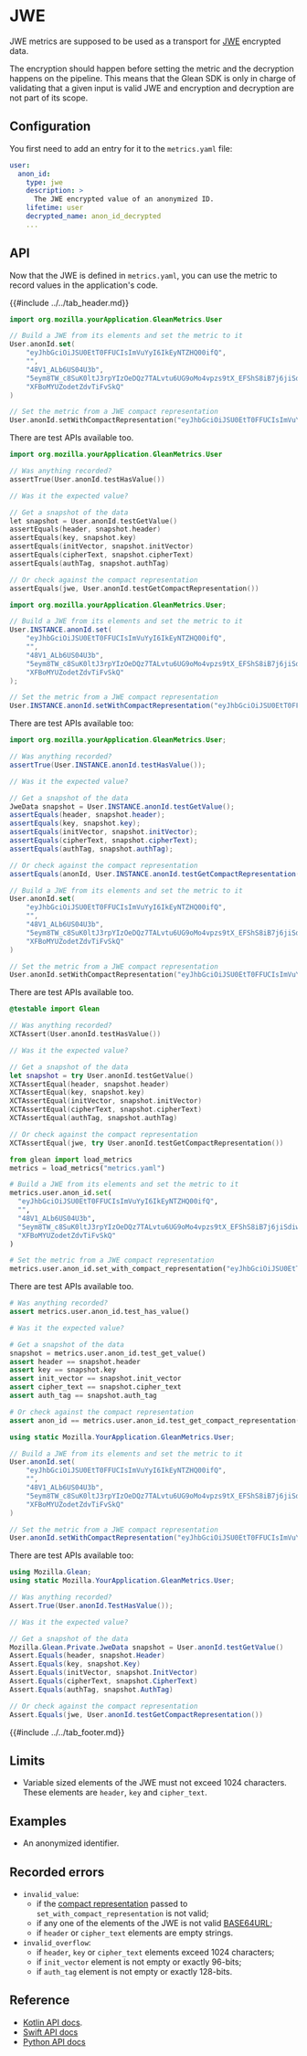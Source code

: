 # JWE

JWE metrics are supposed to be used as a transport for [JWE](https://tools.ietf.org/html/rfc7516) encrypted data.

The encryption should happen before setting the metric and the decryption happens on the pipeline.
This means that the Glean SDK is only in charge of validating that a given input is valid JWE and
encryption and decryption are not part of its scope.

## Configuration

You first need to add an entry for it to the `metrics.yaml` file:

```YAML
user:
  anon_id:
    type: jwe
    description: >
      The JWE encrypted value of an anonymized ID.
    lifetime: user
    decrypted_name: anon_id_decrypted
    ...
```

## API

Now that the JWE is defined in `metrics.yaml`, you can use the metric to record values in the application's code.

{{#include ../../tab_header.md}}

<div data-lang="Kotlin" class="tab">

```Kotlin
import org.mozilla.yourApplication.GleanMetrics.User

// Build a JWE from its elements and set the metric to it
User.anonId.set(
    "eyJhbGciOiJSU0EtT0FFUCIsImVuYyI6IkEyNTZHQ00ifQ",
    "",
    "48V1_ALb6US04U3b",
    "5eym8TW_c8SuK0ltJ3rpYIzOeDQz7TALvtu6UG9oMo4vpzs9tX_EFShS8iB7j6jiSdiwkIr3ajwQzaBtQD_A",
    "XFBoMYUZodetZdvTiFvSkQ"
)

// Set the metric from a JWE compact representation
User.anonId.setWithCompactRepresentation("eyJhbGciOiJSU0EtT0FFUCIsImVuYyI6IkEyNTZHQ00ifQ..48V1_ALb6US04U3b.5eym8TW_c8SuK0ltJ3rpYIzOeDQz7TALvtu6UG9oMo4vpzs9tX_EFShS8iB7j6jiSdiwkIr3ajwQzaBtQD_A.XFBoMYUZodetZdvTiFvSkQ")
```

There are test APIs available too.

```Kotlin
import org.mozilla.yourApplication.GleanMetrics.User

// Was anything recorded?
assertTrue(User.anonId.testHasValue())

// Was it the expected value?

// Get a snapshot of the data
let snapshot = User.anonId.testGetValue()
assertEquals(header, snapshot.header)
assertEquals(key, snapshot.key)
assertEquals(initVector, snapshot.initVector)
assertEquals(cipherText, snapshot.cipherText)
assertEquals(authTag, snapshot.authTag)

// Or check against the compact representation
assertEquals(jwe, User.anonId.testGetCompactRepresentation())
```

</div>

<div data-lang="Java" class="tab">

```Java
import org.mozilla.yourApplication.GleanMetrics.User;

// Build a JWE from its elements and set the metric to it
User.INSTANCE.anonId.set(
    "eyJhbGciOiJSU0EtT0FFUCIsImVuYyI6IkEyNTZHQ00ifQ",
    "",
    "48V1_ALb6US04U3b",
    "5eym8TW_c8SuK0ltJ3rpYIzOeDQz7TALvtu6UG9oMo4vpzs9tX_EFShS8iB7j6jiSdiwkIr3ajwQzaBtQD_A",
    "XFBoMYUZodetZdvTiFvSkQ"
);  

// Set the metric from a JWE compact representation
User.INSTANCE.anonId.setWithCompactRepresentation("eyJhbGciOiJSU0EtT0FFUCIsImVuYyI6IkEyNTZHQ00ifQ..48V1_ALb6US04U3b.5eym8TW_c8SuK0ltJ3rpYIzOeDQz7TALvtu6UG9oMo4vpzs9tX_EFShS8iB7j6jiSdiwkIr3ajwQzaBtQD_A.XFBoMYUZodetZdvTiFvSkQ")
```

There are test APIs available too:

```Java
import org.mozilla.yourApplication.GleanMetrics.User;

// Was anything recorded?
assertTrue(User.INSTANCE.anonId.testHasValue());

// Was it the expected value?

// Get a snapshot of the data
JweData snapshot = User.INSTANCE.anonId.testGetValue();
assertEquals(header, snapshot.header);
assertEquals(key, snapshot.key);
assertEquals(initVector, snapshot.initVector);
assertEquals(cipherText, snapshot.cipherText);
assertEquals(authTag, snapshot.authTag);

// Or check against the compact representation
assertEquals(anonId, User.INSTANCE.anonId.testGetCompactRepresentation());
```

</div>


<div data-lang="Swift" class="tab">

```Swift
// Build a JWE from its elements and set the metric to it
User.anonId.set(
    "eyJhbGciOiJSU0EtT0FFUCIsImVuYyI6IkEyNTZHQ00ifQ",
    "",
    "48V1_ALb6US04U3b",
    "5eym8TW_c8SuK0ltJ3rpYIzOeDQz7TALvtu6UG9oMo4vpzs9tX_EFShS8iB7j6jiSdiwkIr3ajwQzaBtQD_A",
    "XFBoMYUZodetZdvTiFvSkQ"
)

// Set the metric from a JWE compact representation
User.anonId.setWithCompactRepresentation("eyJhbGciOiJSU0EtT0FFUCIsImVuYyI6IkEyNTZHQ00ifQ..48V1_ALb6US04U3b.5eym8TW_c8SuK0ltJ3rpYIzOeDQz7TALvtu6UG9oMo4vpzs9tX_EFShS8iB7j6jiSdiwkIr3ajwQzaBtQD_A.XFBoMYUZodetZdvTiFvSkQ")
```

There are test APIs available too.

```Swift
@testable import Glean

// Was anything recorded?
XCTAssert(User.anonId.testHasValue())

// Was it the expected value?

// Get a snapshot of the data
let snapshot = try User.anonId.testGetValue()
XCTAssertEqual(header, snapshot.header)
XCTAssertEqual(key, snapshot.key)
XCTAssertEqual(initVector, snapshot.initVector)
XCTAssertEqual(cipherText, snapshot.cipherText)
XCTAssertEqual(authTag, snapshot.authTag)

// Or check against the compact representation
XCTAssertEqual(jwe, try User.anonId.testGetCompactRepresentation())
```

</div>

<div data-lang="Python" class="tab">

```Python
from glean import load_metrics
metrics = load_metrics("metrics.yaml")

# Build a JWE from its elements and set the metric to it
metrics.user.anon_id.set(
  "eyJhbGciOiJSU0EtT0FFUCIsImVuYyI6IkEyNTZHQ00ifQ",
  "",
  "48V1_ALb6US04U3b",
  "5eym8TW_c8SuK0ltJ3rpYIzOeDQz7TALvtu6UG9oMo4vpzs9tX_EFShS8iB7j6jiSdiwkIr3ajwQzaBtQD_A",
  "XFBoMYUZodetZdvTiFvSkQ"
)

# Set the metric from a JWE compact representation
metrics.user.anon_id.set_with_compact_representation("eyJhbGciOiJSU0EtT0FFUCIsImVuYyI6IkEyNTZHQ00ifQ..48V1_ALb6US04U3b.5eym8TW_c8SuK0ltJ3rpYIzOeDQz7TALvtu6UG9oMo4vpzs9tX_EFShS8iB7j6jiSdiwkIr3ajwQzaBtQD_A.XFBoMYUZodetZdvTiFvSkQ")
```

There are test APIs available too.

```Python
# Was anything recorded?
assert metrics.user.anon_id.test_has_value()

# Was it the expected value?

# Get a snapshot of the data
snapshot = metrics.user.anon_id.test_get_value()
assert header == snapshot.header
assert key == snapshot.key
assert init_vector == snapshot.init_vector
assert cipher_text == snapshot.cipher_text
assert auth_tag == snapshot.auth_tag

# Or check against the compact representation
assert anon_id == metrics.user.anon_id.test_get_compact_representation()
```

</div>

<div data-lang="C#" class="tab">

```C#
using static Mozilla.YourApplication.GleanMetrics.User;

// Build a JWE from its elements and set the metric to it
User.anonId.set(
    "eyJhbGciOiJSU0EtT0FFUCIsImVuYyI6IkEyNTZHQ00ifQ",
    "",
    "48V1_ALb6US04U3b",
    "5eym8TW_c8SuK0ltJ3rpYIzOeDQz7TALvtu6UG9oMo4vpzs9tX_EFShS8iB7j6jiSdiwkIr3ajwQzaBtQD_A",
    "XFBoMYUZodetZdvTiFvSkQ"
)

// Set the metric from a JWE compact representation
User.anonId.setWithCompactRepresentation("eyJhbGciOiJSU0EtT0FFUCIsImVuYyI6IkEyNTZHQ00ifQ..48V1_ALb6US04U3b.5eym8TW_c8SuK0ltJ3rpYIzOeDQz7TALvtu6UG9oMo4vpzs9tX_EFShS8iB7j6jiSdiwkIr3ajwQzaBtQD_A.XFBoMYUZodetZdvTiFvSkQ")
```

There are test APIs available too:

```C#
using Mozilla.Glean;
using static Mozilla.YourApplication.GleanMetrics.User;

// Was anything recorded?
Assert.True(User.anonId.TestHasValue());

// Was it the expected value?

// Get a snapshot of the data
Mozilla.Glean.Private.JweData snapshot = User.anonId.testGetValue()
Assert.Equals(header, snapshot.Header)
Assert.Equals(key, snapshot.Key)
Assert.Equals(initVector, snapshot.InitVector)
Assert.Equals(cipherText, snapshot.CipherText)
Assert.Equals(authTag, snapshot.AuthTag)

// Or check against the compact representation
Assert.Equals(jwe, User.anonId.testGetCompactRepresentation())
```

</div>

{{#include ../../tab_footer.md}}

## Limits

* Variable sized elements of the JWE must not exceed 1024 characters. These elements are `header`, `key` and `cipher_text`.

## Examples

* An anonymized identifier.

## Recorded errors

* `invalid_value`:
  * if the [compact representation](https://tools.ietf.org/html/rfc7516#appendix-A.2.7) passed to `set_with_compact_representation` is not valid;
  * if any one of the elements of the JWE is not valid [BASE64URL](https://tools.ietf.org/html/rfc7515#section-2);
  * if `header` or `cipher_text` elements are empty strings.
* `invalid_overflow`:
  * if `header`, `key` or `cipher_text` elements exceed 1024 characters;
  * if `init_vector` element is not empty or exactly 96-bits;
  * if `auth_tag` element is not empty or exactly 128-bits.

## Reference

* [Kotlin API docs](../../../javadoc/glean/mozilla.telemetry.glean.private/-jwe-metric-type/index.html).
* [Swift API docs](../../../swift/Classes/JweMetricType.html)
* [Python API docs](../../../python/glean/metrics/jwe.html)
